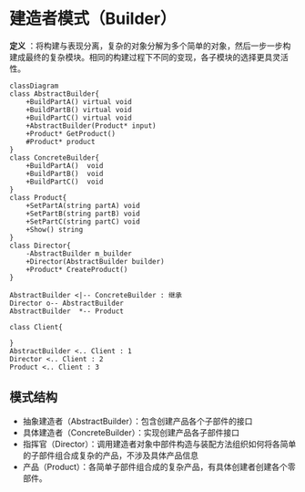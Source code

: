 # 建造者模式（Builder）
**定义** ：将构建与表现分离，复杂的对象分解为多个简单的对象，然后一步一步构建成最终的复杂模块。相同的构建过程下不同的变现，各子模块的选择更具灵活性。



```mermaid
classDiagram
class AbstractBuilder{
	+BuildPartA() virtual void
	+BuildPartB() virtual void
	+BuildPartC() virtual void
	+AbstractBuilder(Product* input)
	+Product* GetProduct() 
	#Product* product
}
class ConcreteBuilder{
	+BuildPartA()  void
	+BuildPartB()  void
	+BuildPartC()  void
}
class Product{
	+SetPartA(string partA) void
	+SetPartB(string partB) void
	+SetPartC(string partC) void
	+Show() string
}
class Director{
	-AbstractBuilder m_builder
	+Director(AbstractBuilder builder)
	+Product* CreateProduct() 
}

AbstractBuilder <|-- ConcreteBuilder : 继承
Director o-- AbstractBuilder
AbstractBuilder  *-- Product

class Client{
	
}
AbstractBuilder <.. Client : 1
Director <.. Client : 2
Product <.. Client : 3
```

## 模式结构

* 抽象建造者（AbstractBuilder）：包含创建产品各个子部件的接口
* 具体建造者（ConcreteBuilder）：实现创建产品各子部件接口
* 指挥官（Director）：调用建造者对象中部件构造与装配方法组织如何将各简单的子部件组合成复杂的产品，不涉及具体产品信息
* 产品（Product）：各简单子部件组合成的复杂产品，有具体创建者创建各个零部件。


